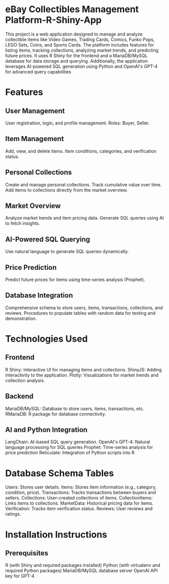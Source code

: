 # eBay Collectibles Management Platform-R-Shiny-App
This project is a web application designed to manage and analyze collectible items like Video Games, Trading Cards,
Comics, Funko Pops, LEGO Sets, Coins, and Sports Cards. The platform includes features for listing items, tracking
collections, analyzing market trends, and predicting future prices. It uses R Shiny for the frontend and a MariaDB/MySQL 
database for data storage and querying. Additionally, the application leverages AI-powered SQL generation using Python and
OpenAI's GPT-4 for advanced query capabilities

# Features
## User Management
User registration, login, and profile management.
Roles: Buyer, Seller.

## Item Management
Add, view, and delete items.
Item conditions, categories, and verification status.

## Personal Collections
Create and manage personal collections.
Track cumulative value over time.
Add items to collections directly from the market overview.

## Market Overview
Analyze market trends and item pricing data.
Generate SQL queries using AI to fetch insights.

## AI-Powered SQL Querying
Use natural language to generate SQL queries dynamically.

## Price Prediction
Predict future prices for items using time-series analysis (Prophet).

## Database Integration
Comprehensive schema to store users, items, transactions, collections, and reviews.
Procedures to populate tables with random data for testing and demonstration.

# Technologies Used
 
## Frontend
R Shiny: Interactive UI for managing items and collections.
ShinyJS: Adding interactivity to the application.
Plotly: Visualizations for market trends and collection analysis.

## Backend
MariaDB/MySQL: Database to store users, items, transactions, etc.
RMariaDB: R package for database connectivity.

## AI and Python Integration
LangChain: AI-based SQL query generation.
OpenAI's GPT-4: Natural language processing for SQL queries
Prophet: Time-series analysis for price prediction
Reticulate: Integration of Python scripts into R

# Database Schema Tables
Users: Stores user details.
Items: Stores item information (e.g., category, condition, price).
Transactions: Tracks transactions between buyers and sellers.
Collections: User-created collections of items.
CollectionItems: Links items to collections.
MarketData: Historical pricing data for items.
Verification: Tracks item verification status.
Reviews: User reviews and ratings.

# Installation Instructions
## Prerequisites
R (with Shiny and required packages installed)
Python (with virtualenv and required Python packages)
MariaDB/MySQL database server
OpenAI API key for GPT-4
